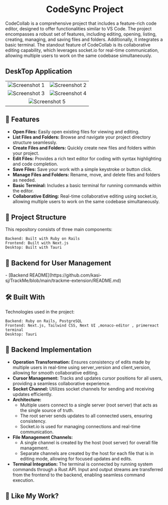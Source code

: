 <h1 align="center" id="title">CodeSync Project</h1>
<p id="description">  CodeCollab is a comprehensive project that includes a feature-rich code editor, designed to offer functionalities similar to VS Code. The project encompasses a robust set of features, including editing, opening, listing, creating, managing, and saving files and folders. Additionally, it integrates a basic terminal. The standout feature of CodeCollab is its collaborative editing capability, which leverages socket.io for real-time communication, allowing multiple users to work on the same codebase simultaneously.
</p>


## DeskTop Application

<table>
  <tr>
    <td><img src="https://github.com/kasi-sj/code-sync/assets/110708280/65d70e0d-df5d-44ab-9cac-833b196d3e27" alt="Screenshot 1" ></td>
    <td><img src="https://github.com/kasi-sj/code-sync/assets/110708280/8a18dbd2-56a7-4e19-bb7a-dae9c98c5946" alt="Screenshot 2" ></td>
  </tr>
  <tr>
    <td><img src="https://github.com/kasi-sj/code-sync/assets/110708280/337d8a7b-c23c-4170-8246-3319eb9a6d9f" alt="Screenshot 3" ></td>
    <td><img src="https://github.com/kasi-sj/code-sync/assets/110708280/f43dd2d0-65ff-49c4-9b5b-e1d4a2eed38b" alt="Screenshot 4" ></td>
  </tr>
  <tr>
    <td colspan="2" style="text-align:center;"><img src="https://github.com/kasi-sj/code-sync/assets/110708280/f62b99b4-728f-478c-9e17-7e4a984f5aaa" alt="Screenshot 5" ></td>
  </tr>
</table>

<h2>🧐 Features</h2>
<ul>
  <li><strong>Open Files:</strong> Easily open existing files for viewing and editing.</li>
  <li><strong>List Files and Folders:</strong> Browse and navigate your project directory structure seamlessly.</li>
  <li><strong>Create Files and Folders:</strong> Quickly create new files and folders within your project.</li>
  <li><strong>Edit Files:</strong> Provides a rich text editor for coding with syntax highlighting and code completion.</li>
  <li><strong>Save Files:</strong> Save your work with a simple keystroke or button click.</li>
  <li><strong>Manage Files and Folders:</strong> Rename, move, and delete files and folders as needed.</li>
  <li><strong>Basic Terminal:</strong> Includes a basic terminal for running commands within the editor.</li>
  <li><strong>Collaborative Editing:</strong> Real-time collaborative editing using socket.io, allowing multiple users to work on the same codebase simultaneously.</li>
</ul>


<h2>📁 Project Structure</h2>

This repository consists of three main components:

    Backend: Built with Ruby on Rails 
    Frontend: Built with Next.js
    Desktop: Built with Tauri

<h2>📄 Backend for User Management</h2>
- [Backend README](https://github.com/kasi-sj/TrackMe/blob/main/trackme-extension/README.md)

<h2>🛠️ Built With</h2>

Technologies used in the project:

    Backend: Ruby on Rails, PostgreSQL
    Frontend: Next.js, Tailwind CSS, Next UI ,monaco-editor , primereact terminal
    Desktop: Tauri

<h2>🔧 Backend Implementation</h2>
<ul>
  <li><strong>Operation Transformation:</strong> Ensures consistency of edits made by multiple users in real-time using server_version and client_version, allowing for smooth collaborative editing.</li>
  <li><strong>Cursor Management:</strong> Tracks and updates cursor positions for all users, providing a seamless collaborative experience.</li>
  <li><strong>Socket Channel:</strong> Utilizes socket channels for sending and receiving updates efficiently.</li>
  <li><strong>Architecture:</strong> 
    <ul>
      <li>Multiple users connect to a single server (root server) that acts as the single source of truth.</li>
      <li>The root server sends updates to all connected users, ensuring consistency.</li>
      <li>Socket.io is used for managing connections and real-time communication.</li>
    </ul>
  </li>
  <li><strong>File Management Channels:</strong> 
    <ul>
      <li>A single channel is created by the host (root server) for overall file management.</li>
      <li>Separate channels are created by the host for each file that is in editing mode, allowing for focused updates and edits.</li>
    </ul>
  </li>
  <li><strong>Terminal Integration:</strong> The terminal is connected by running system commands through a Rust API. Input and output streams are transferred from the frontend to the backend, enabling seamless command execution.</li>
</ul>






<h2>💖 Like My Work?</h2>
